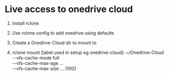 # Live access to onedrive cloud

1. Install rclone

2. Use rclone config to add onedrive using defaults

3. Create a Onedrive-Cloud dir to mount to 

3. rclone mount [label used in setup eg onedrive-cloud]: ~/Onedrive-Cloud \
--vfs-cache-mode full \
--vfs-cache-max-age ... \
--vfs-cache-max-size ... (10G)
